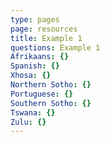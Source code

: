 ```yaml
---
type: pages
page: resources
title: Example 1
questions: Example 1
Afrikaans: {}
Spanish: {}
Xhosa: {}
Northern Sotho: {}
Portuguese: {}
Southern Sotho: {}
Tswana: {}
Zulu: {}
---
```


